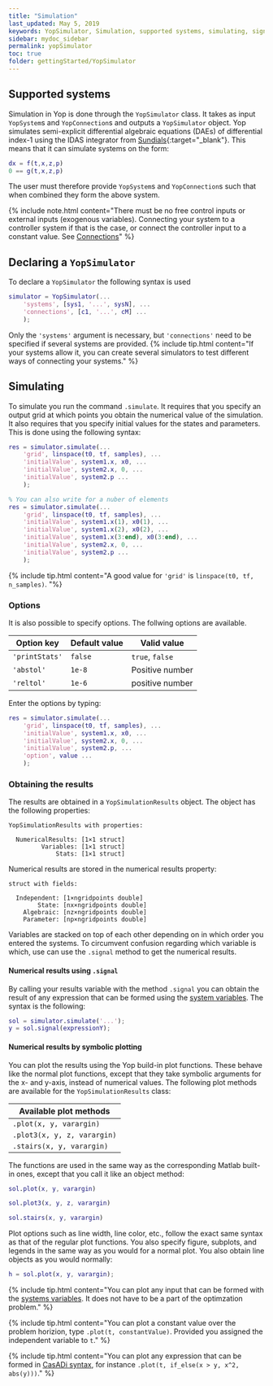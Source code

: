 ```yaml
---
title: "Simulation"
last_updated: May 5, 2019
keywords: YopSimulator, Simulation, supported systems, simulating, signal, symbolic, plot
sidebar: mydoc_sidebar
permalink: yopSimulator
toc: true
folder: gettingStarted/YopSimulator
---
```

## Supported systems
Simulation in Yop is done through the `YopSimulator` class. It takes as input `YopSystem`s and `YopConnection`s and outputs a `YopSimulator` object. Yop simulates semi-explicit differential algebraic equations (DAEs) of differential index-1 using the IDAS integrator from [Sundials](https://computation.llnl.gov/projects/sundials/idas){:target="_blank"}. This means that it can simulate systems on the form:
```matlab
dx = f(t,x,z,p)
0 == g(t,x,z,p)
```
The user must therefore provide `YopSystem`s and `YopConnection`s such that when combined they form the above system.

{% include note.html content="There must be no free control inputs or external inputs (exogenous variables). Connecting your system to a controller system if that is the case, or connect the controller input to a constant value. See [Connections](connections)" %}

## Declaring a `YopSimulator`
To declare a `YopSimulator` the following syntax is used
```matlab
simulator = YopSimulator(...
    'systems', [sys1, '...', sysN], ...
    'connections', [c1, '...', cM] ...
    );
```
Only the `'systems'` argument is necessary, but `'connections'` need to be specified if several systems are provided.
{% include tip.html content="If your systems allow it, you can create several simulators to test different ways of connecting your systems." %}

## Simulating
To simulate you run the command `.simulate`. It requires that you specify an output grid at which points you obtain the numerical value of the simulation. It also requires that you specify initial values for the states and parameters. This is done using the following syntax:
```matlab
res = simulator.simulate(...
    'grid', linspace(t0, tf, samples), ...
    'initialValue', system1.x, x0, ...
    'initialValue', system2.x, 0, ...
    'initialValue', system2.p ...
    );

% You can also write for a nuber of elements
res = simulator.simulate(...
    'grid', linspace(t0, tf, samples), ...
    'initialValue', system1.x(1), x0(1), ...
    'initialValue', system1.x(2), x0(2), ...
    'initialValue', system1.x(3:end), x0(3:end), ...
    'initialValue', system2.x, 0, ...
    'initialValue', system2.p ...
    );
```

{% include tip.html content="A good value for `'grid'` is `linspace(t0, tf, n_samples)`. "%}

### Options
It is also possible to specify options. The follwing options are available.

|   Option key  |  Default  value | Valid value     |
|---------------|-----------------|-----------------|
|`'printStats'` | `false`         | `true`, `false` |
|`'abstol'`     | `1e-8`          | Positive number |
|`'reltol'`     | `1e-6`          | positive number |

Enter the options by typing:
```matlab
res = simulator.simulate(...
    'grid', linspace(t0, tf, samples), ...
    'initialValue', system1.x, x0, ...
    'initialValue', system2.x, 0, ...
    'initialValue', system2.p, ...
    'option', value ...
    );
```

### Obtaining the results
The results are obtained in a `YopSimulationResults` object. The object has the following properties:
```
YopSimulationResults with properties:

  NumericalResults: [1×1 struct]
         Variables: [1×1 struct]
             Stats: [1×1 struct]
```
Numerical results are stored in the numerical results property:
```
struct with fields:

  Independent: [1×ngridpoints double]
        State: [nx×ngridpoints double]
    Algebraic: [nz×ngridpoints double]
    Parameter: [np×ngridpoints double]
```
Variables are stacked on top of each other depending on in which order you entered the systems. To circumvent confusion regarding which variable is which, use can use the `.signal` method to get the numerical results.

#### Numerical results using `.signal`
By calling your results variable with the method `.signal` you can obtain the result of any expression that can be formed using the [system variables](yopSystem#yopsystem-variables). The syntax is the following:
```matlab
sol = simulator.simulate('...');
y = sol.signal(expressionY);
```

#### Numerical results by symbolic plotting
You can plot the results using the Yop build-in plot functions. These behave like the normal plot functions, except that they take symbolic arguments for the x- and y-axis, instead of numerical values. The following plot methods are available for the `YopSimulationResults` class:

| Available plot methods  |
|-----------|
|`.plot(x, y, varargin)`  |
|`.plot3(x, y, z, varargin)` |
|`.stairs(x, y, varargin)`|

The functions are used in the same way as the corresponding Matlab built-in ones, except that you call it like an object method:
```matlab
sol.plot(x, y, varargin)

sol.plot3(x, y, z, varargin)

sol.stairs(x, y, varargin)
```
Plot options such as line width, line color, etc., follow the exact same syntax as that of the regular plot functions. You also specify figure, subplots, and legends in the same way as you would for a normal plot. You also obtain line objects as you would normally:
```matlab
h = sol.plot(x, y, varargin);
```
{% include tip.html content="You can plot any input that can be formed with the [systems variables](yopSystem#yopsystem-variables). It does not have to be a part of the optimzation problem." %}

{% include tip.html content="You can plot a constant value over the problem horizion, type `.plot(t, constantValue)`. Provided you assigned the independent variable to `t`." %}

{% include tip.html content="You can plot any expression that can be formed in [CasADi syntax](https://web.casadi.org/docs/#list-of-operations), for instance `.plot(t, if_else(x > y, x^2, abs(y)))`." %}
